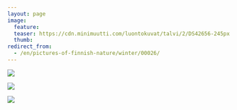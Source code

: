 ```yaml
---
layout: page
image:
  feature:
  teaser: https://cdn.minimuutti.com/luontokuvat/talvi/2/DS42656-245px.jpg
  thumb:
redirect_from:
  - /en/pictures-of-finnish-nature/winter/00026/
---
```


![](https://cdn.minimuutti.com/luontokuvat/talvi/2/DS42651-800px.jpg)

![](https://cdn.minimuutti.com/luontokuvat/talvi/2/DS42653-800px.jpg)

![](https://cdn.minimuutti.com/luontokuvat/talvi/2/DS42656-800px.jpg)
